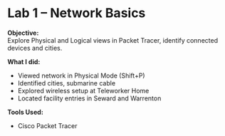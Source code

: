 # Lab 1 – Network Basics

**Objective:**  
Explore Physical and Logical views in Packet Tracer, identify connected devices and cities.

**What I did:**
- Viewed network in Physical Mode (Shift+P)
- Identified cities, submarine cable
- Explored wireless setup at Teleworker Home
- Located facility entries in Seward and Warrenton

**Tools Used:**  
- Cisco Packet Tracer
